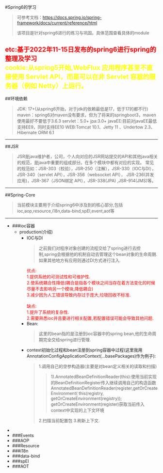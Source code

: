 #Spring6的学习
> 可参考文档：https://docs.spring.io/spring-framework/docs/current/reference/html<br/>
>
> 该项目是针对spring6进行的练习与巩固。具体范围查看具体的module 
> 
<font color="red">etc:基于2022年11-15日发布的spring6进行spring的整理及学习</font><br/>
<font color="yellow">cookie:从spring5开始,WebFlux 应用程序甚至不直接使用 Servlet API，而是可以在非 Servlet 容器的服务器（例如 Netty）上运行。</font>
---------------------------------------------------------------------------------------
##环境依赖
> JDK: 17+(从spring6开始，对于jdk的依赖最低是17，低于17的都不行)<br/>
> maven：spring6对maven没有要求，但为了将来的springboot3，maven使用最好不要低于3.6.3
> servlet：5.0+
> jpa:3.0+
> javaEE:目前对javaEE最低支持EE9，同时支持EE10
> WEB:Tomcat 10.1、Jetty 11 、Undertow 2.3、Hibernate ORM 6.1
---------------------------------------------------------------------------------------
##JSR
> JSR是java维护者，公司，个人向对应的JSR网站提交的API和其他java相关的规范，是java中重要的组成部分。在多个模块中都有对应的实现。
> 常见的规范如：JSR-303（校验），JSR-250（注解），JSR-330（IOC与DI），JSR-340（servlet API），JSR-356（websocket API），
> JSR-236(并发应用)，JSR-367（JSON绑定 API），JSR-338(JPA) ,JSR-914(JMS)等。
>
---------------------------------------------------------------------------------------
##Spring-Core
> 当前模块主要用于介绍spring6中涉及到的核心部分,包括ioc,aop,resource,i18n,data-bind,spEl,event,aot等
>
---------------------------------------------------------------------------------------
* ###ioc容器
  * production(介绍)
    * IOC与DI
      > 之前我们对程序对象创建的流程交给了spring进行去控制,spring会根据他的机制自动去管理这个bean对象的生命周期.如果其他地方有应用则通过DI方式进行注入.<br/>
      <font color="red">
      优点:<br/>
      1.提供系统的可测试性和可维护性.<br/>
      2.使系统耦合性降低(耦合是指各个模块之间当存在着方法变化的时候尽量不去影响另一个模块,降低耦合)<br/>
      3.减少因为人工错误导致内存过于庞大,垃圾回收不标准.  <br/>
      </font><br/>
      <font color="red">
      缺点:<br/>
      1.提升了系统的复杂性.<br/>
      2.需要熟悉ioc并且要进行相关配置,若配置错误可能会导致其他问题.
      </font><br/>
    * Bean:
      > 这里的bean指的是注册到ioc容器中的spring bean,他的生命周期完全交给spring进行管理.
    * context初始化过程和bean注册到spring容器中过程(这里我用AnnotationConfigApplicationContext(...basePackages)作为例子):
      > 1.调用自己的空参构造器(主要是对bean定义相关的读取和扫描)
      > >1).AnnotatedBeanDefinitionReader(this):使用当前实现的BeanDefinitionRegister传入继续调用自己的构造函数AnnotatedBeanDefinitionReader(register,getOrCreateEnvironment(		this(registry, getOrCreateEnvironment(registry));
      > >getOrCreateEnvironment(register)获取当前传入context中实现的上下文环境
      > 
      > 2.扫描当前配置包
      > 3.刷新上下文.
* 
* ###Events
* ###AOP
* ###Resource
* ###i18n
* ###data-bind
* ###spEl
* ###AOT

